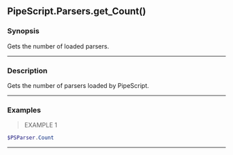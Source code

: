 PipeScript.Parsers.get_Count()
------------------------------

### Synopsis
Gets the number of loaded parsers.

---

### Description

Gets the number of parsers loaded by PipeScript.

---

### Examples
> EXAMPLE 1

```PowerShell
$PSParser.Count
```

---
